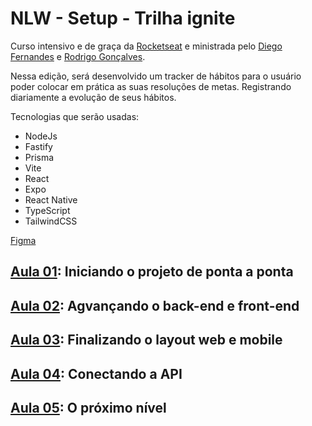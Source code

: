 # NLW - Setup - Trilha ignite
Curso intensivo e de graça da [Rocketseat](https://www.rocketseat.com.br/) e ministrada pelo [Diego Fernandes](https://github.com/diego3g) e [Rodrigo Gonçalves](https://github.com/rodrigorgtic).

Nessa edição, será desenvolvido um tracker de hábitos para o usuário poder colocar em prática as suas resoluções de metas. Registrando diariamente a evolução de seus hábitos.

Tecnologias que serão usadas:
- NodeJs
- Fastify
- Prisma
- Vite
- React
- Expo
- React Native
- TypeScript
- TailwindCSS

[Figma](https://www.figma.com/file/MxsxaQ1h4DJ2WzlfaVAmQL/Habits-(i)-(Community)?node-id=6%3A343&t=gp6c70IOkxDUjowq-1)

## [Aula 01](https://github.com/SheilaNS/nlw-setup/tree/class-1): Iniciando o projeto de ponta a ponta
## [Aula 02](https://github.com/SheilaNS/nlw-setup/tree/class-2): Agvançando o back-end e front-end
## [Aula 03](https://github.com/SheilaNS/nlw-setup/tree/class-3): Finalizando o layout web e mobile
## [Aula 04](https://github.com/SheilaNS/nlw-setup/tree/class-4): Conectando a API
## [Aula 05](https://github.com/SheilaNS/nlw-setup/tree/class-5-correta): O próximo nível
